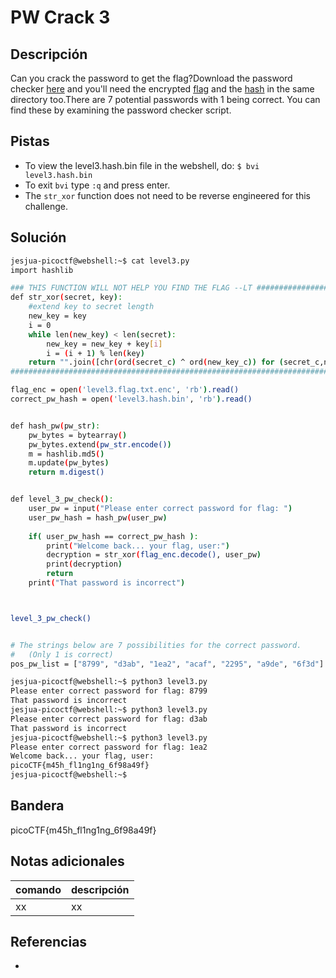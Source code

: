 # PW Crack 3

## Descripción
Can you crack the password to get the flag?Download the password checker [here](https://artifacts.picoctf.net/c/25/level3.py) and you'll need the encrypted [flag](https://artifacts.picoctf.net/c/25/level3.flag.txt.enc) and the [hash](https://artifacts.picoctf.net/c/25/level3.hash.bin) in the same directory too.There are 7 potential passwords with 1 being correct. You can find these by examining the password checker script.

## Pistas
- To view the level3.hash.bin file in the webshell, do: `$ bvi level3.hash.bin`
- To exit `bvi` type `:q` and press enter.
- The `str_xor` function does not need to be reverse engineered for this challenge.

## Solución
```bash
jesjua-picoctf@webshell:~$ cat level3.py       
import hashlib

### THIS FUNCTION WILL NOT HELP YOU FIND THE FLAG --LT ########################
def str_xor(secret, key):
    #extend key to secret length
    new_key = key
    i = 0
    while len(new_key) < len(secret):
        new_key = new_key + key[i]
        i = (i + 1) % len(key)        
    return "".join([chr(ord(secret_c) ^ ord(new_key_c)) for (secret_c,new_key_c) in zip(secret,new_key)])
###############################################################################

flag_enc = open('level3.flag.txt.enc', 'rb').read()
correct_pw_hash = open('level3.hash.bin', 'rb').read()


def hash_pw(pw_str):
    pw_bytes = bytearray()
    pw_bytes.extend(pw_str.encode())
    m = hashlib.md5()
    m.update(pw_bytes)
    return m.digest()


def level_3_pw_check():
    user_pw = input("Please enter correct password for flag: ")
    user_pw_hash = hash_pw(user_pw)
    
    if( user_pw_hash == correct_pw_hash ):
        print("Welcome back... your flag, user:")
        decryption = str_xor(flag_enc.decode(), user_pw)
        print(decryption)
        return
    print("That password is incorrect")



level_3_pw_check()


# The strings below are 7 possibilities for the correct password. 
#   (Only 1 is correct)
pos_pw_list = ["8799", "d3ab", "1ea2", "acaf", "2295", "a9de", "6f3d"]

jesjua-picoctf@webshell:~$ python3 level3.py 
Please enter correct password for flag: 8799
That password is incorrect
jesjua-picoctf@webshell:~$ python3 level3.py 
Please enter correct password for flag: d3ab
That password is incorrect
jesjua-picoctf@webshell:~$ python3 level3.py 
Please enter correct password for flag: 1ea2
Welcome back... your flag, user:
picoCTF{m45h_fl1ng1ng_6f98a49f}
jesjua-picoctf@webshell:~$ 
```

## Bandera
picoCTF{m45h_fl1ng1ng_6f98a49f}

## Notas adicionales
| comando | descripción |
| ------ | ------ |
| xx | xx |

## Referencias
- []()